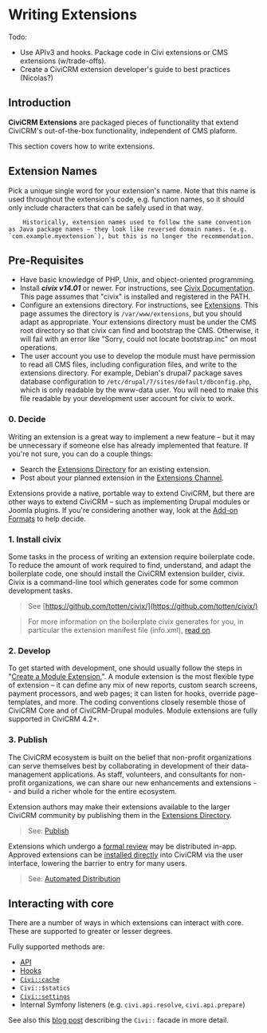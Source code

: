 # Writing Extensions

Todo:

- Use APIv3 and hooks. Package code in Civi extensions or CMS extensions (w/trade-offs).
- Create a CiviCRM extension developer's guide to best practices (Nicolas?)

## Introduction

**CiviCRM Extensions** are packaged pieces of functionality that extend CiviCRM's out-of-the-box functionality, independent of CMS plaform.

This section covers how to write extensions.

## Extension Names

Pick a unique single word for your extension's name. Note that this name is used throughout the extension's code, e.g. function names, so it should only include characters that can be safely used in that way.

``` info
    Historically, extension names used to follow the same convention as Java package names – they look like reversed domain names. (e.g.  `com.example.myextension`), but this is no longer the recommendation.
```

## Pre-Requisites

-   Have basic knowledge of PHP, Unix, and object-oriented programming.
-   Install ***civix v14.01*** or newer. For instructions, see [Civix Documentation](/extensions/civix.md/). This page assumes that "civix" is installed and registered in the PATH.
-   Configure an extensions directory. For instructions, see [Extensions](https://docs.civicrm.org/sysadmin/en/latest/customize/extensions/#installing-a-new-extension). This page assumes the directory is `/var/www/extensions`, but you should adapt as appropriate. Your extensions directory must be under the CMS root directory so that civix can find and bootstrap the CMS. Otherwise, it will fail with an error like "Sorry, could not locate bootstrap.inc" on most operations.
-   The user account you use to develop the module must have permission to read all CMS files, including configuration files, and write to the extensions directory. For example, Debian's drupal7 package saves database configuration to `/etc/drupal/7/sites/default/dbconfig.php`, which is only readable by the www-data user. You will need to make this file readable by your development user account for civix to work.

### 0. Decide
Writing an extension is a great way to implement a new feature – but it may be unnecessary if someone else has already implemented that feature. If you're not sure, you can do a couple things:
- Search the [Extensions Directory](http://civicrm.org/extensions) for an existing extension.
- Post about your planned extension in the [Extensions Channel](https://chat.civicrm.org/civicrm/channels/extensions).

Extensions provide a native, portable way to extend CiviCRM, but there are other ways to extend CiviCRM – such as implementing Drupal modules or Joomla plugins. If you're considering another way, look at the [Add-on Formats](/extensions/packaging.md)
to help decide.

### 1. Install civix
Some tasks in the process of writing an extension require boilerplate code. To reduce the amount of work required to find, understand, and adapt the boilerplate code, one should install the CiviCRM extension builder, civix. Civix is a command-line tool which generates code for some common development tasks.

> See [https://github.com/totten/civix/](https://github.com/totten/civix/)

> For more information on the boilerplate civix generates for you, in particular the extension manifest file (info.xml), [read on](/extensions/info-xml.md).

### 2. Develop
To get started with development, one should usually follow the steps in "[Create a Module Extension.](/extensions/civix.md#generate-module)". A module extension is the most flexible type of extension – it can define any mix of new reports, custom search screens, payment processors, and web pages; it can listen for hooks, override page-templates, and more. The coding
conventions closely resemble those of CiviCRM Core and of CiviCRM-Drupal modules. Module extensions are fully supported in CiviCRM 4.2+.

### 3. Publish
The CiviCRM ecosystem is built on the belief that non-profit organizations can serve themselves best by collaborating in development of their data-management applications. As staff, volunteers, and consultants for non-profit organizations, we can share our new enhancements and extensions -- and build a richer whole for the entire ecosystem.

Extension authors may make their extensions available to the larger CiviCRM community by publishing them in the [Extensions Directory](https://civicrm.org/extensions).

> See: [Publish](/extensions/publish.md)

Extensions which undergo a [formal review](/extensions/lifecycle.md#formal-review) may be distributed in-app. Approved extensions can be [installed directly](https://docs.civicrm.org/user/en/master/introduction/extensions/#installing-extensions) into CiviCRM via the user interface, lowering the barrier to entry for many users.

> See: [Automated Distribution](/extensions/publish.md#automated-distribution)

## Interacting with core

There are a number of ways in which extensions can interact with core. These are supported to greater or lesser degrees.

Fully supported methods are:

* [API](/api/index.md)
* [Hooks](/hooks/index.md)
* [`Civi::cache`](/framework/cache.md)
* `Civi::$statics`
* [`Civi::settings`](/framework/setting.md)
* Internal Symfony listeners (e.g. `civi.api.resolve`, `civi.api.prepare`)

See also this [blog post](https://civicrm.org/blog/totten/the-static-is-dead-long-live-the-static) describing the `Civi::` facade in more detail.
